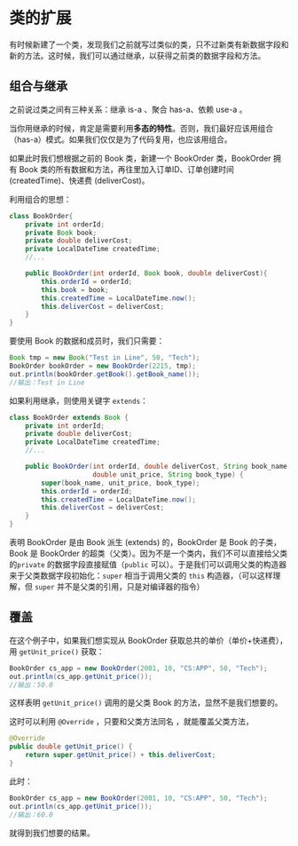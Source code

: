 # 类的扩展

有时候新建了一个类，发现我们之前就写过类似的类，只不过新类有新数据字段和新的方法。这时候，我们可以通过继承，以获得之前类的数据字段和方法。

## 组合与继承

之前说过类之间有三种关系：继承 is-a 、聚合 has-a、依赖 use-a 。

当你用继承的时候，肯定是需要利用**多态的特性**。否则，我们最好应该用组合（has-a）模式。如果我们仅仅是为了代码复用，也应该用组合。

如果此时我们想根据之前的 Book 类，新建一个 BookOrder 类，BookOrder 拥有 Book 类的所有数据和方法，再往里加入订单ID、订单创建时间 (createdTime)、快递费 (deliverCost)。

利用组合的思想：

```java
class BookOrder{
    private int orderId;
    private Book book;
    private double deliverCost;
    private LocalDateTime createdTime;
    //...

    public BookOrder(int orderId, Book book, double deliverCost){
        this.orderId = orderId;
        this.book = book;
        this.createdTime = LocalDateTime.now();
        this.deliverCost = deliverCost;
    }
}
```

要使用 Book 的数据和成员时，我们只需要：

```java
Book tmp = new Book("Test in Line", 50, "Tech");
BookOrder bookOrder = new BookOrder(2215, tmp);
out.println(bookOrder.getBook().getBook_name());
//输出：Test in Line
```

如果利用继承，则使用关键字 `extends`：

```java
class BookOrder extends Book {
    private int orderId;
    private double deliverCost;
    private LocalDateTime createdTime;
    //...

    public BookOrder(int orderId, double deliverCost, String book_name, 
                     double unit_price, String book_type) {
        super(book_name, unit_price, book_type);
        this.orderId = orderId;
        this.createdTime = LocalDateTime.now();
        this.deliverCost = deliverCost;
    }
}
```

表明 BookOrder 是由 Book 派生 (extends) 的，BookOrder 是 Book 的子类，Book 是 BookOrder 的超类（父类）。因为不是一个类内，我们不可以直接给父类的`private` 的数据字段直接赋值（`public` 可以）。于是我们可以调用父类的构造器来于父类数据字段初始化：`super` 相当于调用父类的 `this` 构造器，（可以这样理解，但 `super` 并不是父类的引用，只是对编译器的指令）

## 覆盖

在这个例子中，如果我们想实现从 BookOrder 获取总共的单价（单价+快递费），用 `getUnit_price()` 获取：

```java
BookOrder cs_app = new BookOrder(2001, 10, "CS:APP", 50, "Tech");
out.println(cs_app.getUnit_price());
//输出：50.0
```

这样表明 `getUnit_price()` 调用的是父类 Book 的方法，显然不是我们想要的。

这时可以利用 `@Override` ，只要和父类方法同名 ，就能覆盖父类方法，

```java
@Override
public double getUnit_price() {
    return super.getUnit_price() + this.deliverCost;
}
```

此时：

```java
BookOrder cs_app = new BookOrder(2001, 10, "CS:APP", 50, "Tech");
out.println(cs_app.getUnit_price());
//输出：60.0
```

就得到我们想要的结果。

